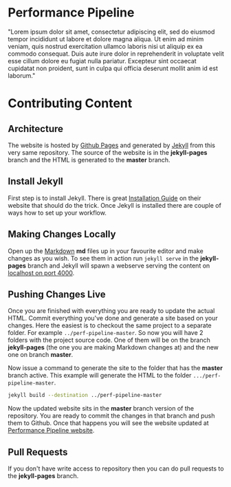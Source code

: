 # Performance Pipeline

"Lorem ipsum dolor sit amet, consectetur adipiscing elit, sed do eiusmod tempor incididunt ut labore et dolore magna aliqua. Ut enim ad minim veniam, quis nostrud exercitation ullamco laboris nisi ut aliquip ex ea commodo consequat. Duis aute irure dolor in reprehenderit in voluptate velit esse cillum dolore eu fugiat nulla pariatur. Excepteur sint occaecat cupidatat non proident, sunt in culpa qui officia deserunt mollit anim id est laborum."

# Contributing Content

## Architecture

The website is hosted by [Github Pages](https://pages.github.com/) and generated by [Jekyll](https://jekyllrb.com/) from this very same repository. The source of the website is in the **jekyll-pages** branch and the HTML is generated to the **master** branch.

## Install Jekyll

First step is to install Jekyll. There is great [Installation Guide](https://jekyllrb.com/docs/installation/) on their website that should do the trick. Once Jekyll is installed there are couple of ways how to set up your workflow.

## Making Changes Locally

Open up the [Markdown](https://github.com/adam-p/markdown-here/wiki/Markdown-Cheatsheet) **md** files up in your favourite editor and make changes as you wish. To see them in action run ```jekyll serve``` in the **jekyll-pages** branch and Jekyll will spawn a webserve serving the content on [localhost on port 4000](http://localhost:4000/).

## Pushing Changes Live

Once you are finished with everything you are ready to update the actual HTML. Commit everything you've done and generate a site based on your changes. Here the easiest is to checkout the same project to a separate folder. For example ```../perf-pipeline-master```. So now you will have 2 folders with the project source code. One of them will be on the branch **jekyll-pages** (the one you are making Markdown changes at) and the new one on branch **master**.

Now issue a command to generate the site to the folder that has the **master** branch active. This example will generate the HTML to the folder ```.../perf-pipeline-master```.

```bash
jekyll build --destination ../perf-pipeline-master
```

Now the updated website sits in the **master** branch version of the repository. You are ready to commit the changes in that branch and push them to Github. Once that happens you will see the website updated at [Performance Pipeline website](http://performance-pipeline.org/).

## Pull Requests

If you don't have write access to repository then you can do pull requests to the **jekyll-pages** branch.
